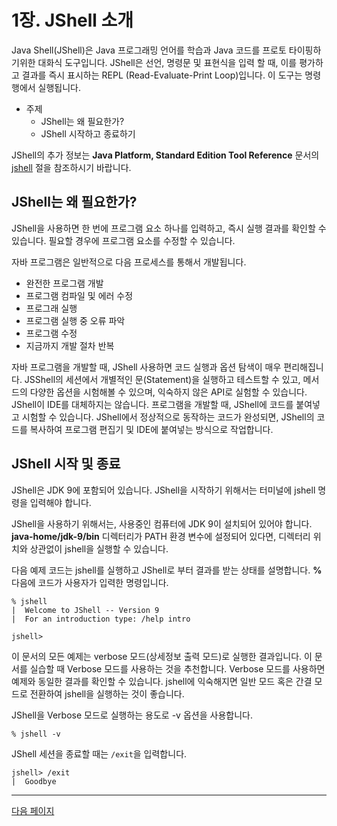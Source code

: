 # 1장. JShell 소개

Java Shell(JShell)은 Java 프로그래밍 언어를 학습과 Java 코드를 프로토 타이핑하기위한 대화식 도구입니다. JShell은 선언, 명령문 및 표현식을 입력 할 때, 이를 평가하고 결과를 즉시 표시하는 REPL (Read-Evaluate-Print Loop)입니다. 이 도구는 명령 행에서 실행됩니다.

- 주제
  - JShell는 왜 필요한가?
  - JShell 시작하고 종료하기

JShell의 추가 정보는 __Java Platform, Standard Edition Tool Reference__ 문서의 [jshell](https://docs.oracle.com/javase/9/tools/jshell.htm#JSWOR-GUID-C337353B-074A-431C-993F-60C226163F00) 절을 참조하시기 바랍니다.

## JShell는 왜 필요한가?

JShell을 사용하면 한 번에 프로그램 요소 하나를 입력하고, 즉시 실행 결과를 확인할 수 있습니다. 필요할 경우에 프로그램 요소를 수정할 수 있습니다.

자바 프로그램은 일반적으로 다음 프로세스를 통해서 개발됩니다.

- 완전한 프로그램 개발
- 프로그램 컴파일 및 에러 수정
- 프로그래 실행
- 프로그램 실행 중 오류 파악
- 프로그램 수정
- 지금까지 개발 절차 반복

자바 프로그램을 개발할 때, JShell 사용하면 코드 실행과 옵션 탐색이 매우 편리해집니다. JSShell의 세션에서 개별적인 문(Statement)을 실행하고 테스트할 수 있고, 메서드의 다양한 옵션을 시험해볼 수 있으며, 익숙하지 않은 API로 실험할 수 있습니다. JShell이 IDE를 대체하지는 않습니다. 프로그램을 개발할 때, JShell에 코드를 붙여넣고 시험할 수 있습니다. JShell에서 정상적으로 동작하는 코드가 완성되면, JShell의 코드를 복사하여 프로그램 편집기 및 IDE에 붙여넣는 방식으로 작업합니다.

## JShell 시작 및 종료

JShell은 JDK 9에 포함되어 있습니다. JShell을 시작하기 위해서는 터미널에 jshell 명령을 입력해야 합니다.

JShell을 사용하기 위해서는, 사용중인 컴퓨터에 JDK 9이 설치되어 있어야 합니다. __java-home/jdk-9/bin__ 디렉터리가 PATH 환경 변수에 설정되어 있다면, 디렉터리 위치와 상관없이 jshell을 실행할 수 있습니다.

다음 예제 코드는 jshell를 실행하고 JShell로 부터 결과를 받는 상태를 설명합니다. __%__ 다음에 코드가 사용자가 입력한 명령입니다.

```
% jshell
|  Welcome to JShell -- Version 9
|  For an introduction type: /help intro

jshell>
```

이 문서의 모든 예제는 verbose 모드(상세정보 출력 모드)로 실행한 결과입니다. 이 문서를 실습할 때 Verbose 모드를 사용하는 것을 추천합니다. Verbose 모드를 사용하면 예제와 동일한 결과를 확인할 수 있습니다. jshell에 익숙해지면 일반 모드 혹은 간결 모드로 전환하여 jshell을 실행하는 것이 좋습니다.

JShell을 Verbose 모드로 실행하는 용도로 -v 옵션을 사용합니다.

```
% jshell -v
```

JShell 세션을 종료할 때는 ```/exit```을 입력합니다.

```
jshell> /exit
|  Goodbye
```

----
[다음 페이지](./2_snippets.md)
